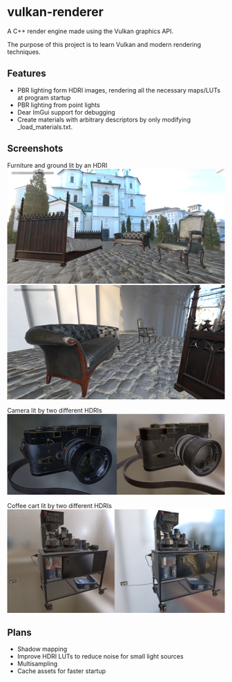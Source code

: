 # vulkan-renderer

A C++ render engine made using the Vulkan graphics API.

The purpose of this project is to learn Vulkan and modern rendering techniques.

## Features

 * PBR lighting form HDRI images, rendering all the necessary maps/LUTs at program startup
 * PBR lighting from point lights
 * Dear ImGui support for debugging
 * Create materials with arbitrary descriptors by only modifying \_load_materials.txt.

## Screenshots

Furniture and ground lit by an HDRI
![](showcase/furniture_hdri_00.png?raw=true "fence_synchronization")
![](showcase/furniture_hdri_01.png?raw=true "fence_synchronization")

Camera lit by two different HDRIs
![](showcase/camera_00.png?raw=true "fence_synchronization")

Coffee cart lit by two different HDRIs
![](showcase/coffee_cart_00.png?raw=true "fence_synchronization")

## Plans

 * Shadow mapping
 * Improve HDRI LUTs to reduce noise for small light sources
 * Multisampling
 * Cache assets for faster startup
